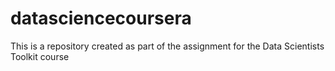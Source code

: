 # datasciencecoursera
This is a repository created as part of the assignment for the Data Scientists Toolkit course
